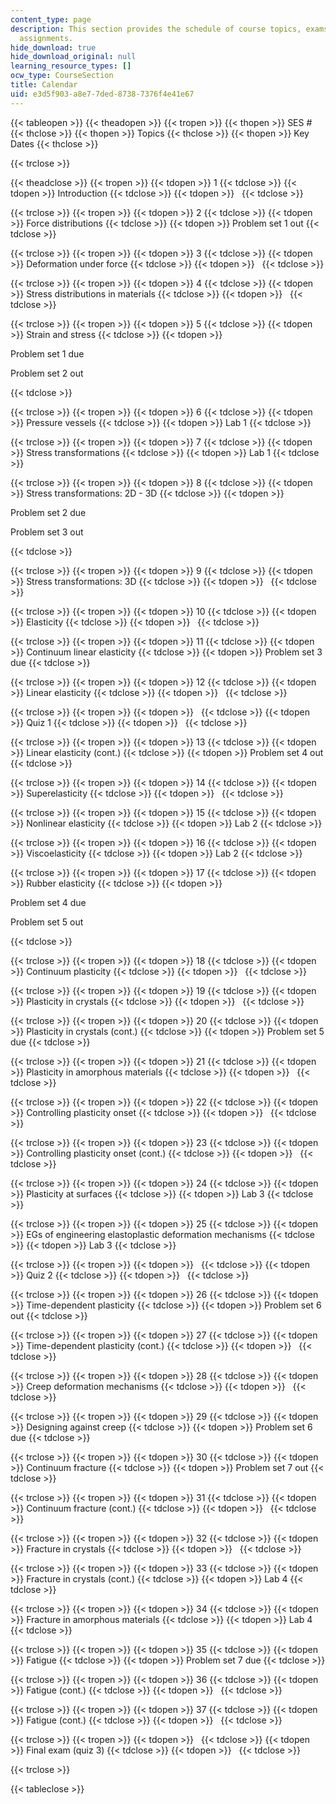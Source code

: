```yaml
---
content_type: page
description: This section provides the schedule of course topics, exams, labs, and
  assignments.
hide_download: true
hide_download_original: null
learning_resource_types: []
ocw_type: CourseSection
title: Calendar
uid: e3d5f903-a8e7-7ded-8738-7376f4e41e67
---
```


{{< tableopen >}}
{{< theadopen >}}
{{< tropen >}}
{{< thopen >}}
SES #
{{< thclose >}}
{{< thopen >}}
Topics
{{< thclose >}}
{{< thopen >}}
Key Dates
{{< thclose >}}

{{< trclose >}}

{{< theadclose >}}
{{< tropen >}}
{{< tdopen >}}
1
{{< tdclose >}}
{{< tdopen >}}
Introduction
{{< tdclose >}}
{{< tdopen >}}
 
{{< tdclose >}}

{{< trclose >}}
{{< tropen >}}
{{< tdopen >}}
2
{{< tdclose >}}
{{< tdopen >}}
Force distributions
{{< tdclose >}}
{{< tdopen >}}
Problem set 1 out
{{< tdclose >}}

{{< trclose >}}
{{< tropen >}}
{{< tdopen >}}
3
{{< tdclose >}}
{{< tdopen >}}
Deformation under force
{{< tdclose >}}
{{< tdopen >}}
 
{{< tdclose >}}

{{< trclose >}}
{{< tropen >}}
{{< tdopen >}}
4
{{< tdclose >}}
{{< tdopen >}}
Stress distributions in materials
{{< tdclose >}}
{{< tdopen >}}
 
{{< tdclose >}}

{{< trclose >}}
{{< tropen >}}
{{< tdopen >}}
5
{{< tdclose >}}
{{< tdopen >}}
Strain and stress
{{< tdclose >}}
{{< tdopen >}}


Problem set 1 due

Problem set 2 out


{{< tdclose >}}

{{< trclose >}}
{{< tropen >}}
{{< tdopen >}}
6
{{< tdclose >}}
{{< tdopen >}}
Pressure vessels
{{< tdclose >}}
{{< tdopen >}}
Lab 1
{{< tdclose >}}

{{< trclose >}}
{{< tropen >}}
{{< tdopen >}}
7
{{< tdclose >}}
{{< tdopen >}}
Stress transformations
{{< tdclose >}}
{{< tdopen >}}
Lab 1
{{< tdclose >}}

{{< trclose >}}
{{< tropen >}}
{{< tdopen >}}
8
{{< tdclose >}}
{{< tdopen >}}
Stress transformations: 2D - 3D
{{< tdclose >}}
{{< tdopen >}}


Problem set 2 due

Problem set 3 out


{{< tdclose >}}

{{< trclose >}}
{{< tropen >}}
{{< tdopen >}}
9
{{< tdclose >}}
{{< tdopen >}}
Stress transformations: 3D
{{< tdclose >}}
{{< tdopen >}}
 
{{< tdclose >}}

{{< trclose >}}
{{< tropen >}}
{{< tdopen >}}
10
{{< tdclose >}}
{{< tdopen >}}
Elasticity
{{< tdclose >}}
{{< tdopen >}}
 
{{< tdclose >}}

{{< trclose >}}
{{< tropen >}}
{{< tdopen >}}
11
{{< tdclose >}}
{{< tdopen >}}
Continuum linear elasticity
{{< tdclose >}}
{{< tdopen >}}
Problem set 3 due
{{< tdclose >}}

{{< trclose >}}
{{< tropen >}}
{{< tdopen >}}
12
{{< tdclose >}}
{{< tdopen >}}
Linear elasticity
{{< tdclose >}}
{{< tdopen >}}
 
{{< tdclose >}}

{{< trclose >}}
{{< tropen >}}
{{< tdopen >}}
 
{{< tdclose >}}
{{< tdopen >}}
Quiz 1
{{< tdclose >}}
{{< tdopen >}}
 
{{< tdclose >}}

{{< trclose >}}
{{< tropen >}}
{{< tdopen >}}
13
{{< tdclose >}}
{{< tdopen >}}
Linear elasticity (cont.)
{{< tdclose >}}
{{< tdopen >}}
Problem set 4 out
{{< tdclose >}}

{{< trclose >}}
{{< tropen >}}
{{< tdopen >}}
14
{{< tdclose >}}
{{< tdopen >}}
Superelasticity
{{< tdclose >}}
{{< tdopen >}}
 
{{< tdclose >}}

{{< trclose >}}
{{< tropen >}}
{{< tdopen >}}
15
{{< tdclose >}}
{{< tdopen >}}
Nonlinear elasticity
{{< tdclose >}}
{{< tdopen >}}
Lab 2
{{< tdclose >}}

{{< trclose >}}
{{< tropen >}}
{{< tdopen >}}
16
{{< tdclose >}}
{{< tdopen >}}
Viscoelasticity
{{< tdclose >}}
{{< tdopen >}}
Lab 2
{{< tdclose >}}

{{< trclose >}}
{{< tropen >}}
{{< tdopen >}}
17
{{< tdclose >}}
{{< tdopen >}}
Rubber elasticity
{{< tdclose >}}
{{< tdopen >}}


Problem set 4 due

Problem set 5 out


{{< tdclose >}}

{{< trclose >}}
{{< tropen >}}
{{< tdopen >}}
18
{{< tdclose >}}
{{< tdopen >}}
Continuum plasticity
{{< tdclose >}}
{{< tdopen >}}
 
{{< tdclose >}}

{{< trclose >}}
{{< tropen >}}
{{< tdopen >}}
19
{{< tdclose >}}
{{< tdopen >}}
Plasticity in crystals
{{< tdclose >}}
{{< tdopen >}}
 
{{< tdclose >}}

{{< trclose >}}
{{< tropen >}}
{{< tdopen >}}
20
{{< tdclose >}}
{{< tdopen >}}
Plasticity in crystals (cont.)
{{< tdclose >}}
{{< tdopen >}}
Problem set 5 due
{{< tdclose >}}

{{< trclose >}}
{{< tropen >}}
{{< tdopen >}}
21
{{< tdclose >}}
{{< tdopen >}}
Plasticity in amorphous materials
{{< tdclose >}}
{{< tdopen >}}
 
{{< tdclose >}}

{{< trclose >}}
{{< tropen >}}
{{< tdopen >}}
22
{{< tdclose >}}
{{< tdopen >}}
Controlling plasticity onset
{{< tdclose >}}
{{< tdopen >}}
 
{{< tdclose >}}

{{< trclose >}}
{{< tropen >}}
{{< tdopen >}}
23
{{< tdclose >}}
{{< tdopen >}}
Controlling plasticity onset (cont.)
{{< tdclose >}}
{{< tdopen >}}
 
{{< tdclose >}}

{{< trclose >}}
{{< tropen >}}
{{< tdopen >}}
24
{{< tdclose >}}
{{< tdopen >}}
Plasticity at surfaces
{{< tdclose >}}
{{< tdopen >}}
Lab 3
{{< tdclose >}}

{{< trclose >}}
{{< tropen >}}
{{< tdopen >}}
25
{{< tdclose >}}
{{< tdopen >}}
EGs of engineering elastoplastic deformation mechanisms
{{< tdclose >}}
{{< tdopen >}}
Lab 3
{{< tdclose >}}

{{< trclose >}}
{{< tropen >}}
{{< tdopen >}}
 
{{< tdclose >}}
{{< tdopen >}}
Quiz 2
{{< tdclose >}}
{{< tdopen >}}
 
{{< tdclose >}}

{{< trclose >}}
{{< tropen >}}
{{< tdopen >}}
26
{{< tdclose >}}
{{< tdopen >}}
Time-dependent plasticity
{{< tdclose >}}
{{< tdopen >}}
Problem set 6 out
{{< tdclose >}}

{{< trclose >}}
{{< tropen >}}
{{< tdopen >}}
27
{{< tdclose >}}
{{< tdopen >}}
Time-dependent plasticity (cont.)
{{< tdclose >}}
{{< tdopen >}}
 
{{< tdclose >}}

{{< trclose >}}
{{< tropen >}}
{{< tdopen >}}
28
{{< tdclose >}}
{{< tdopen >}}
Creep deformation mechanisms
{{< tdclose >}}
{{< tdopen >}}
 
{{< tdclose >}}

{{< trclose >}}
{{< tropen >}}
{{< tdopen >}}
29
{{< tdclose >}}
{{< tdopen >}}
Designing against creep
{{< tdclose >}}
{{< tdopen >}}
Problem set 6 due
{{< tdclose >}}

{{< trclose >}}
{{< tropen >}}
{{< tdopen >}}
30
{{< tdclose >}}
{{< tdopen >}}
Continuum fracture
{{< tdclose >}}
{{< tdopen >}}
Problem set 7 out
{{< tdclose >}}

{{< trclose >}}
{{< tropen >}}
{{< tdopen >}}
31
{{< tdclose >}}
{{< tdopen >}}
Continuum fracture (cont.)
{{< tdclose >}}
{{< tdopen >}}
 
{{< tdclose >}}

{{< trclose >}}
{{< tropen >}}
{{< tdopen >}}
32
{{< tdclose >}}
{{< tdopen >}}
Fracture in crystals
{{< tdclose >}}
{{< tdopen >}}
 
{{< tdclose >}}

{{< trclose >}}
{{< tropen >}}
{{< tdopen >}}
33
{{< tdclose >}}
{{< tdopen >}}
Fracture in crystals (cont.)
{{< tdclose >}}
{{< tdopen >}}
Lab 4
{{< tdclose >}}

{{< trclose >}}
{{< tropen >}}
{{< tdopen >}}
34
{{< tdclose >}}
{{< tdopen >}}
Fracture in amorphous materials
{{< tdclose >}}
{{< tdopen >}}
Lab 4
{{< tdclose >}}

{{< trclose >}}
{{< tropen >}}
{{< tdopen >}}
35
{{< tdclose >}}
{{< tdopen >}}
Fatigue
{{< tdclose >}}
{{< tdopen >}}
Problem set 7 due
{{< tdclose >}}

{{< trclose >}}
{{< tropen >}}
{{< tdopen >}}
36
{{< tdclose >}}
{{< tdopen >}}
Fatigue (cont.)
{{< tdclose >}}
{{< tdopen >}}
 
{{< tdclose >}}

{{< trclose >}}
{{< tropen >}}
{{< tdopen >}}
37
{{< tdclose >}}
{{< tdopen >}}
Fatigue (cont.)
{{< tdclose >}}
{{< tdopen >}}
 
{{< tdclose >}}

{{< trclose >}}
{{< tropen >}}
{{< tdopen >}}
 
{{< tdclose >}}
{{< tdopen >}}
Final exam (quiz 3)
{{< tdclose >}}
{{< tdopen >}}
 
{{< tdclose >}}

{{< trclose >}}

{{< tableclose >}}